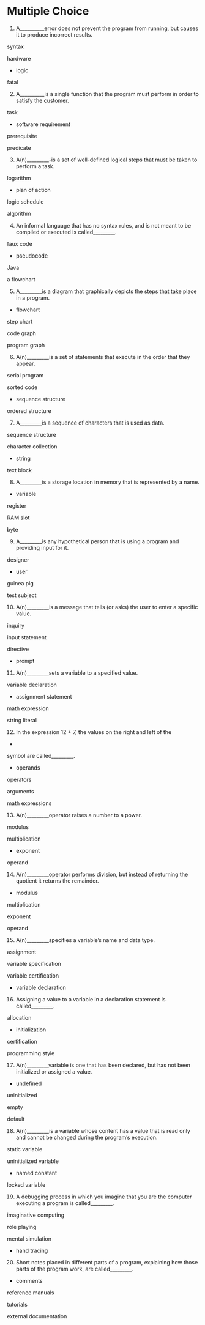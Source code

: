 
# Multiple Choice
1. A__________error does not prevent the program from running, but causes it to produce incorrect results.

syntax

hardware

 - logic

fatal

2. A__________is a single function that the program must perform in order to satisfy the customer.

task

 - software requirement

prerequisite

predicate

3. A(n)_________-is a set of well-defined logical steps that must be taken to perform a task.

logarithm

 - plan of action

logic schedule

algorithm

4. An informal language that has no syntax rules, and is not meant to be compiled or executed is called_________.

faux code

 - pseudocode

Java

a flowchart

5. A_________is a diagram that graphically depicts the steps that take place in a program.

 - flowchart

step chart

code graph

program graph

6. A(n)_________is a set of statements that execute in the order that they appear.

serial program

sorted code

 - sequence structure

ordered structure

7. A_________is a sequence of characters that is used as data.

sequence structure

character collection

 - string

text block

8. A_________is a storage location in memory that is represented by a name.

 - variable

register

RAM slot

byte

9. A_________is any hypothetical person that is using a program and providing input for it.

designer

 - user

guinea pig

test subject

10. A(n)_________is a message that tells (or asks) the user to enter a specific value.

inquiry

input statement

directive

 - prompt

11. A(n)_________sets a variable to a specified value.

variable declaration

 - assignment statement

math expression

string literal

12. In the expression 12 + 7, the values on the right and left of the 
+
 symbol are called_________.

 - operands

operators

arguments

math expressions

13. A(n)_________operator raises a number to a power.

modulus

multiplication

 - exponent

operand

14. A(n)_________operator performs division, but instead of returning the quotient it returns the remainder.

 - modulus

multiplication

exponent

operand

15. A(n)_________specifies a variable’s name and data type.

assignment

variable specification

variable certification

 - variable declaration

16. Assigning a value to a variable in a declaration statement is called_________.

allocation

 - initialization

certification

programming style

17. A(n)_________variable is one that has been declared, but has not been initialized or assigned a value.

 - undefined

uninitialized

empty

default

18. A(n)_________is a variable whose content has a value that is read only and cannot be changed during the program’s execution.

static variable

uninitialized variable

 - named constant

locked variable

19. A debugging process in which you imagine that you are the computer executing a program is called_________.

imaginative computing

role playing

mental simulation

 - hand tracing

20. Short notes placed in different parts of a program, explaining how those parts of the program work, are called_________.

 - comments

reference manuals

tutorials

external documentation
